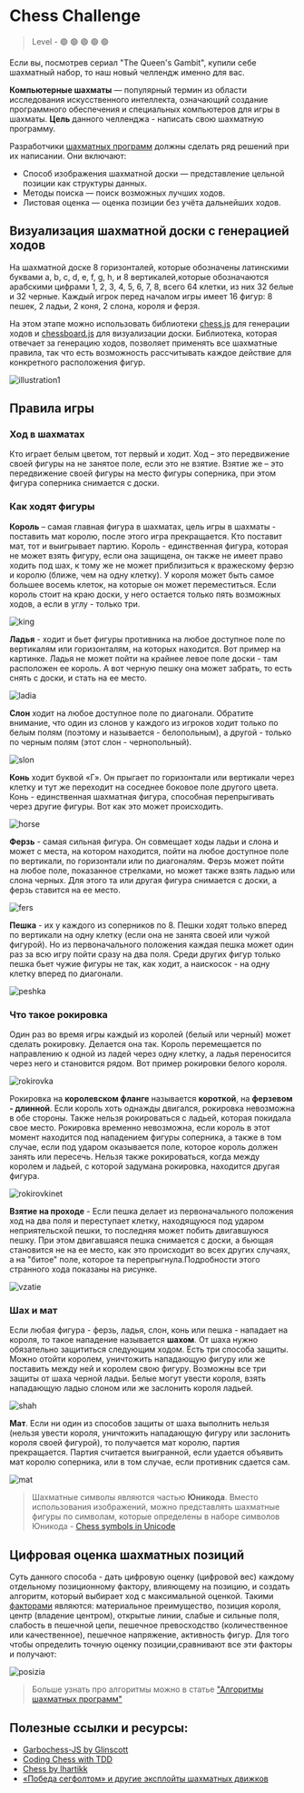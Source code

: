 # Chess Challenge

> Level -  :green_circle: :green_circle: :green_circle: :green_circle: :green_circle:

Если вы, посмотрев сериал "The Queen's Gambit", купили себе шахматный набор, то наш новый челлендж именно для вас. 

**Компьютерные шахматы** — популярный термин из области исследования искусственного интеллекта, означающий создание программного обеспечения и специальных компьютеров для игры в шахматы. 
**Цель** данного челленджа - написать свою шахматную программу.

Разработчики [шахматных программ](https://ru.wikipedia.org/wiki/%D0%9A%D0%BE%D0%BC%D0%BF%D1%8C%D1%8E%D1%82%D0%B5%D1%80%D0%BD%D1%8B%D0%B5_%D1%88%D0%B0%D1%85%D0%BC%D0%B0%D1%82%D1%8B) должны сделать ряд решений при их написании. Они включают:

- Способ изображения шахматной доски — представление цельной позиции как структуры данных.
- Методы поиска — поиск возможных лучших ходов.
- Листовая оценка — оценка позиции без учёта дальнейших ходов.

## Визуализация шахматной доски с генерацией ходов

На шахматной доске 8 горизонталей, которые обозначены латинскими буквами a, b, c, d, e, f, g, h, и 8 вертикалей,которые обозначаются арабскими цифрами 1, 2, 3, 4, 5, 6, 7, 8, всего 64 клетки, из них 32 белые и 32 черные. Каждый игрок перед началом игры имеет 16 фигур: 8 пешек, 2 ладьи, 2 коня, 2 слона, короля и ферзя. 

На этом этапе можно использовать библиотеки [chess.js](https://github.com/jhlywa/chess.js) для генерации ходов и [chessboard.js](https://github.com/jhlywa/chess.js) для визуализации доски. Библиотека, которая отвечает за генерацию ходов, позволяет применять все шахматные правила, так что есть возможность рассчитывать каждое действие для конкретного расположения фигур.

![illustration1](https://github.com/startupemulator/challenges/blob/c0d1cb6a0e942475169c2ccf8e37fd3f5802f637/Chess/1png)

## Правила игры

### **Ход в шахматах**

Кто играет белым цветом, тот первый и ходит. Ход – это передвижение своей фигуры на не занятое поле, если это не взятие. Взятие же – это передвижение своей фигуры на место фигуры соперника, при этом фигура соперника снимается с доски. 

### **Как ходят фигуры**

**Король** – самая главная фигура в шахматах, цель игры в шахматы - поставить мат королю, после этого игра прекращается. Кто поставит мат, тот и выигрывает партию. Король - единственная фигура, которая не может взять фигуру, если она защищена, он также не имеет право ходить под шах, к тому же не может приблизиться к вражескому ферзю и королю (ближе, чем на одну клетку). У короля может быть самое большее восемь клеток, на которые он мо­жет переместиться. Если король стоит на краю доски, у него остается только пять возможных ходов, а если в углу - только три.

![king](https://github.com/startupemulator/challenges/blob/main/Chess/1360443417_kak-hodit-korol.png)

**Ладья** - ходит и бьет фигуры противника на любое доступное поле по вертикалям или горизонталям, на которых находится. Вот пример на картинке. Ладья не может пойти на крайнее левое поле доски - там расположен ее король. А вот черную пешку она может забрать, то есть снять с доски, и стать на ее место. 

![ladia](https://github.com/startupemulator/challenges/blob/main/Chess/1360443422_kak-hodit-ladya.png)

**Слон** ходит на любое доступное поле по диагонали. Обратите внимание, что один из слонов у каждого из игроков ходит только по белым полям (поэтому и называется - белопольным), а другой - только по черным полям (этот слон - чернопольный).

![slon](https://github.com/startupemulator/challenges/blob/main/Chess/1360443357_kak-hodit-slon.png)

**Конь** ходит буквой «Г». Он прыгает по горизонтали или вертикали через клетку и тут же переходит на соседнее боковое поле другого цвета. Конь - единственная шахматная фигура, способная перепрыгивать через другие фигуры. Вот как это может происходить.

![horse](https://github.com/startupemulator/challenges/blob/main/Chess/1360443383_kak-hodit-kon.png)

**Ферзь** - самая сильная фигура. Он совмещает ходы ладьи и слона и может с места, на котором находится, пойти на любое доступное поле по вертикали, по горизонтали или по диагоналям. Ферзь может пойти на любое поле, показанное стрелками, но может также взять ладью или слона черных. Для этого та или другая фигура снимается с доски, а ферзь ставится на ее место.

![fers](https://github.com/startupemulator/challenges/blob/main/Chess/1360443384_kak-hodit-ferz.png)

**Пешка** - их у каждого из соперников по 8. Пешки ходят только вперед по вертикали на одну клетку (если она не занята своей или чужой фигурой). Но из первоначального положения каждая пешка может один раз за всю игру пойти сразу на два поля. Среди других фигур только пешка бьет чужие фигуры не так, как ходит, а наискосок - на одну клетку вперед по диагонали.

![peshka](https://github.com/startupemulator/challenges/blob/main/Chess/1360443401_kak-bet-peshka.png)

### **Что такое рокировка**

Один раз во время игры каждый из королей (белый или черный) может сделать рокировку. Делается она так. Король перемещается по направлению к одной из ладей через одну клетку, а ладья переносится через него и становится рядом. Вот пример рокировки белого короля.

![rokirovka](https://github.com/startupemulator/challenges/blob/main/Chess/1360443408_rokirovka.png)

Рокировка на **королевском фланге** называется **короткой**, на **ферзевом - длинной**. Если король хоть однажды двигался, рокировка невозможна в обе стороны. Также нельзя рокироваться с ладьей, которая покидала свое место. Рокировка временно невозможна, если король в этот момент находится под нападением фигуры соперника, а также в том случае, если под ударом оказывается поле, которое король должен занять или пересечь. Нельзя также рокироваться, когда между королем и ладьей, с которой задумана рокировка, находится другая фигура.

![rokirovkinet](https://github.com/startupemulator/challenges/blob/main/Chess/1360443416_rokirovku-delat-nelzya.png)

**Взятие на проходе** - Если пешка делает из первоначального положения ход на два поля и переступает клетку, находящуюся под ударом неприятельской пешки, то последняя может побить двигавшуюся пешку. При этом двигавшаяся пешка снимается с доски, а бьющая становится не на ее место, как это происходит во всех других случаях, а на "битое" поле, которое та перепрыгнула.Подробности этого странного хода показаны на рисунке.

![vzatie](https://github.com/startupemulator/challenges/blob/main/Chess/1360443425_vzyatie-na-prohode.png)

### **Шах и мат**

Если любая фигура - ферзь, ладья, слон, конь или пешка - нападает на короля, то такое нападение называется **шахом**. От шаха нужно обязательно защититься следующим ходом. Есть три способа защиты. Можно отойти королем, уничтожить нападающую фигуру или же поставить между ней и королем свою фигуру. Возможны все три защиты от шаха черной ладьи. Белые могут увести короля, взять нападающую ладыо слоном или же заслонить короля ладьей.

![shah](https://github.com/startupemulator/challenges/blob/main/Chess/1360443433_shah.png)
 
**Мат**. Если ни один из способов защиты от шаха выполнить нельзя (нельзя увести короля, уничтожить нападающую фигуру или заслонить короля своей фигурой), то получается мат королю, партия прекращается. Партия считается выигранной, если удается объявить мат королю соперника, или в том случае, если противник сдается сам.

![mat](https://github.com/startupemulator/challenges/blob/main/Chess/1360443344_mat.png)

> Шахматные символы являются частью **Юникода**. Вместо использования изображений, можно представлять шахматные фигуры по символам, которые определены в наборе символов Юникода - [Chess symbols in Unicode](https://www.wikiwand.com/en/Chess_symbols_in_Unicode)

## Цифровая оценка шахматных позиций

Суть данного способа - дать цифровую оценку (цифровой вес) каждому отдельному позиционному фактору, влияющему на позицию, и создать алгоритм, который выбирает ход с максимальной оценкой. Такими [факторами](https://schoolchess.ru/uroki/dlya-1-razryada-i-kms/urok-35-ocenka-pozicii.html) являются: материальное преимущество, позиция короля, центр (владение центром), открытые линии, слабые и сильные поля, слабость в пешечной цепи, пешечное превосходство (количественное или качественное), пешечное напряжение, активность фигур. Для того чтобы определить точную оценку позиции,сравнивают все эти факторы и получают:

![posizia](https://github.com/startupemulator/challenges/blob/main/Chess/ozenkaposisii.png)

> Больше узнать про алгоритмы можно в статье ["Алгоритмы шахматных программ"](http://acm.mipt.ru/twiki/bin/view/Algorithms/ArlazarovChessAlgo)

## Полезные ссылки и ресурсы:

- [Garbochess-JS by Glinscott](https://github.com/glinscott/Garbochess-JS)
- [Coding Chess with TDD](https://dev.to/lukegarrigan/coding-chess-with-tdd-46j5)
- [Chess by lhartikk](https://jsfiddle.net/lhartikk/m14epfwb/4/)
- [«Победа сегфолтом» и другие эксплойты шахматных движков](https://m.habr.com/ru/post/532314/)
